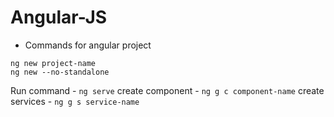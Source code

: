 # Angular-JS

- Commands for angular project

```
ng new project-name
ng new --no-standalone
```

Run command - `ng serve`
create component - `ng g c component-name`
create services - `ng g s service-name`
